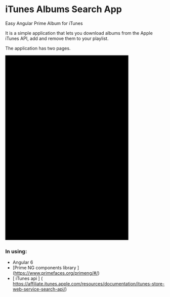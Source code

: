 # iTunes Albums Search App
Easy Angular Prime Album for iTunes

It is a simple application that lets you download albums from the Apple iTunes API, add and remove them to your playlist. 

The application has two pages.

![screenshot of sample](https://github.com/berryfinn/itunes-album-angular-prime/blob/master/screenshots/album2.gif)

### In using:
* Angular 6
* [Prime NG components library ] (https://www.primefaces.org/primeng/#/)
* [ iTunes api ] ( https://affiliate.itunes.apple.com/resources/documentation/itunes-store-web-service-search-api/)
 
